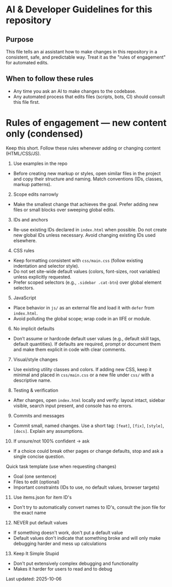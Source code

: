 # AI & Developer Guidelines for this repository

Purpose
-------
This file tells an ai assistant how to make changes in this repository in a consistent, safe, and predictable way. Treat it as the "rules of engagement" for automated edits.

When to follow these rules
-------------------------
- Any time you ask an AI to make changes to the codebase.
- Any automated process that edits files (scripts, bots, CI) should consult this file first.

# Rules of engagement — new content only (condensed)

Keep this short. Follow these rules whenever adding or changing content (HTML/CSS/JS).

1) Use examples in the repo
- Before creating new markup or styles, open similar files in the project and copy their structure and naming. Match conventions (IDs, classes, markup patterns).

2) Scope edits narrowly
- Make the smallest change that achieves the goal. Prefer adding new files or small blocks over sweeping global edits.

3) IDs and anchors
- Re-use existing IDs declared in `index.html` when possible. Do not create new global IDs unless necessary. Avoid changing existing IDs used elsewhere.

4) CSS rules
- Keep formatting consistent with `css/main.css` (follow existing indentation and selector style).
- Do not set site-wide default values (colors, font-sizes, root variables) unless explicitly requested.
- Prefer scoped selectors (e.g., `.sidebar .cat-btn`) over global element selectors.

5) JavaScript
- Place behavior in `js/` as an external file and load it with `defer` from `index.html`.
- Avoid polluting the global scope; wrap code in an IIFE or module.

6) No implicit defaults
- Don’t assume or hardcode default user values (e.g., default skill tags, default quantities). If defaults are required, prompt or document them and make them explicit in code with clear comments.

7) Visual/style changes
- Use existing utility classes and colors. If adding new CSS, keep it minimal and placed in `css/main.css` or a new file under `css/` with a descriptive name.

8) Testing & verification
- After changes, open `index.html` locally and verify: layout intact, sidebar visible, search input present, and console has no errors.

9) Commits and messages
- Commit small, named changes. Use a short tag: `[feat]`, `[fix]`, `[style]`, `[docs]`. Explain any assumptions.

10) If unsure/not 100% confident -> ask
- If a choice could break other pages or change defaults, stop and ask a single concise question.

Quick task template (use when requesting changes)
- Goal (one sentence)
- Files to edit (optional)
- Important constraints (IDs to use, no default values, browser targets)

11) Use items.json for item ID's
- Don't try to automatically convert names to ID's, consult the json file for the exact name

12) NEVER put default values
- If something doesn't work, don't put a default value
- Default values don't indicate that something broke and will only make debugging harder and mess up calculations

13) Keep It Simple Stupid
- Don't put extensively complex debugging and functionality
- Makes it harder for users to read and to debug

Last updated: 2025-10-06